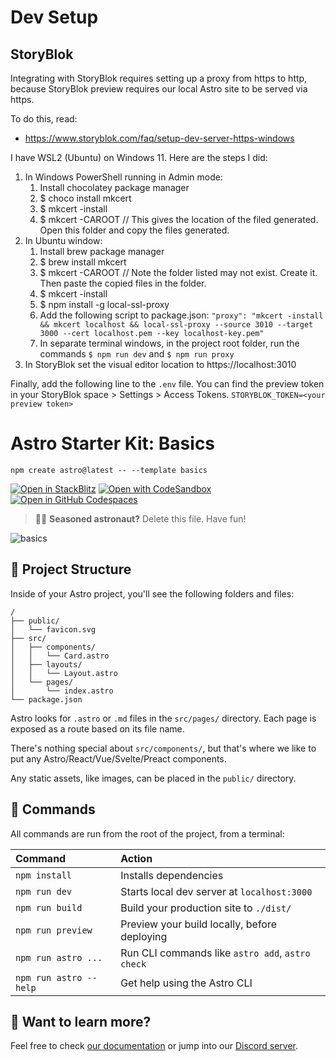 # Dev Setup

## StoryBlok

Integrating with StoryBlok requires setting up a proxy from https to http, because StoryBlok preview requires our local Astro site to be served via https.

To do this, read:

- https://www.storyblok.com/faq/setup-dev-server-https-windows

I have WSL2 (Ubuntu) on Windows 11. Here are the steps I did:

1. In Windows PowerShell running in Admin mode:
   1. Install chocolatey package manager
   1. $ choco install mkcert
   1. $ mkcert -install
   1. $ mkcert -CAROOT // This gives the location of the filed generated. Open this folder and copy the files generated.
1. In Ubuntu window:
   1. Install brew package manager
   1. $ brew install mkcert
   1. $ mkcert -CAROOT // Note the folder listed may not exist. Create it. Then paste the copied files in the folder.
   1. $ mkcert -install
   1. $ npm install -g local-ssl-proxy
   1. Add the following script to package.json: `"proxy": "mkcert -install && mkcert localhost && local-ssl-proxy --source 3010 --target 3000 --cert localhost.pem --key localhost-key.pem"`
   1. In separate terminal windows, in the project root folder, run the commands `$ npm run dev` and `$ npm run proxy`
1. In StoryBlok set the visual editor location to https://localhost:3010

Finally, add the following line to the `.env` file. You can find the preview token in your StoryBlok space > Settings > Access Tokens.
`STORYBLOK_TOKEN=<your preview token>`

# Astro Starter Kit: Basics

```
npm create astro@latest -- --template basics
```

[![Open in StackBlitz](https://developer.stackblitz.com/img/open_in_stackblitz.svg)](https://stackblitz.com/github/withastro/astro/tree/latest/examples/basics)
[![Open with CodeSandbox](https://assets.codesandbox.io/github/button-edit-lime.svg)](https://codesandbox.io/p/sandbox/github/withastro/astro/tree/latest/examples/basics)
[![Open in GitHub Codespaces](https://github.com/codespaces/badge.svg)](https://codespaces.new/withastro/astro?devcontainer_path=.devcontainer/basics/devcontainer.json)

> 🧑‍🚀 **Seasoned astronaut?** Delete this file. Have fun!

![basics](https://user-images.githubusercontent.com/4677417/186188965-73453154-fdec-4d6b-9c34-cb35c248ae5b.png)

## 🚀 Project Structure

Inside of your Astro project, you'll see the following folders and files:

```
/
├── public/
│   └── favicon.svg
├── src/
│   ├── components/
│   │   └── Card.astro
│   ├── layouts/
│   │   └── Layout.astro
│   └── pages/
│       └── index.astro
└── package.json
```

Astro looks for `.astro` or `.md` files in the `src/pages/` directory. Each page is exposed as a route based on its file name.

There's nothing special about `src/components/`, but that's where we like to put any Astro/React/Vue/Svelte/Preact components.

Any static assets, like images, can be placed in the `public/` directory.

## 🧞 Commands

All commands are run from the root of the project, from a terminal:

| Command                | Action                                           |
| :--------------------- | :----------------------------------------------- |
| `npm install`          | Installs dependencies                            |
| `npm run dev`          | Starts local dev server at `localhost:3000`      |
| `npm run build`        | Build your production site to `./dist/`          |
| `npm run preview`      | Preview your build locally, before deploying     |
| `npm run astro ...`    | Run CLI commands like `astro add`, `astro check` |
| `npm run astro --help` | Get help using the Astro CLI                     |

## 👀 Want to learn more?

Feel free to check [our documentation](https://docs.astro.build) or jump into our [Discord server](https://astro.build/chat).
